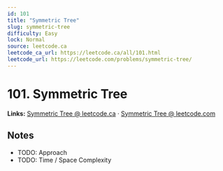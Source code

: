```yaml
--- 
id: 101
title: "Symmetric Tree"
slug: symmetric-tree
difficulty: Easy
lock: Normal
source: leetcode.ca
leetcode_ca_url: https://leetcode.ca/all/101.html
leetcode_url: https://leetcode.com/problems/symmetric-tree/
---
```


# 101. Symmetric Tree

**Links:** [Symmetric Tree @ leetcode.ca](https://leetcode.ca/all/101.html) · [Symmetric Tree @ leetcode.com](https://leetcode.com/problems/symmetric-tree/)

## Notes
- TODO: Approach
- TODO: Time / Space Complexity
